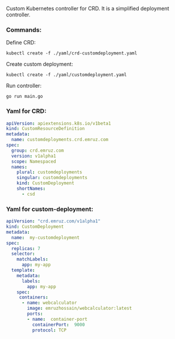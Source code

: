 Custom Kubernetes controller for CRD. It is a simplified deployment controller.

### Commands:
Define CRD:
```
kubectl create -f ./yaml/crd-customdeployment.yaml
```
Create custom deployment:
```
kubectl create -f ./yaml/customdeployment.yaml
```
Run controller:
```
go run main.go
```

### Yaml for CRD:
```yaml
apiVersion: apiextensions.k8s.io/v1beta1
kind: CustomResourceDefinition
metadata:
  name: customdeployments.crd.emruz.com
spec:
  group: crd.emruz.com
  version: v1alpha1
  scope: Namespaced
  names:
    plural: customdeployments
    singular: customdeployments
    kind: CustomDeployment
    shortNames:
      - csd
```

### Yaml for custom-deployment:
```yaml
apiVersion: "crd.emruz.com/v1alpha1"
kind: CustomDeployment
metadata:
  name:  my-customdeployment
spec:
  replicas: 7
  selector:
    matchLabels:
      app: my-app
  template:
    metadata:
      labels:
        app: my-app
    spec:
     containers:
      - name: webcalculator
        image: emruzhossain/webcalculator:latest
        ports:
        - name:  container-port
          containerPort:  9000
          protocol: TCP
```
